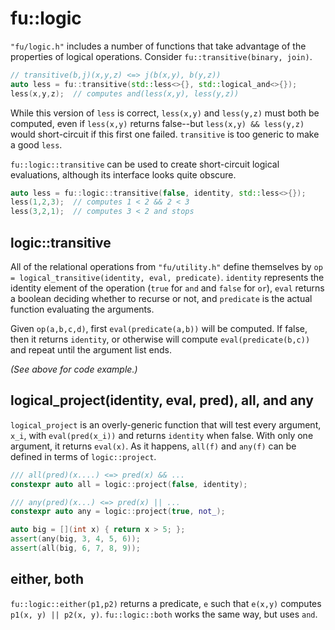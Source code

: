 
# fu::logic

`"fu/logic.h"` includes a number of functions that take advantage of the
properties of logical operations. Consider `fu::transitive(binary, join)`.
```c++
// transitive(b,j)(x,y,z) <=> j(b(x,y), b(y,z))
auto less = fu::transitive(std::less<>{}, std::logical_and<>{});
less(x,y,z);  // computes and(less(x,y), less(y,z))
```
While this version of `less` is correct, `less(x,y)` and `less(y,z)` must both
be computed, even if `less(x,y)` returns false--but `less(x,y) && less(y,z)`
would short-circuit if this first one failed. `transitive` is too generic to
make a good `less`.

`fu::logic::transitive` can be used to create short-circuit logical
evaluations, although its interface looks quite obscure.
```c++
auto less = fu::logic::transitive(false, identity, std::less<>{});
less(1,2,3);  // computes 1 < 2 && 2 < 3
less(3,2,1);  // computes 3 < 2 and stops
```
## logic::transitive

All of the relational operations from `"fu/utility.h"` define themselves by
`op = logical_transitive(identity, eval, predicate)`. `identity` represents the
identity element of the operation (`true` for `and` and `false` for `or`),
`eval` returns a boolean deciding whether to recurse or not, and `predicate` is
the actual function evaluating the arguments.

Given `op(a,b,c,d)`, first `eval(predicate(a,b))` will be computed. If false,
then it returns `identity`, or otherwise will compute `eval(predicate(b,c))`
and repeat until the argument list ends.

*(See above for code example.)*

## logical_project(identity, eval, pred), all, and any

`logical_project` is an overly-generic function that will test every argument,
`x_i`, with `eval(pred(x_i))` and returns `identity` when false. With only one
argument, it returns `eval(x)`. As it happens, `all(f)` and `any(f)` can be
defined in terms of `logic::project`.
```c++
/// all(pred)(x....) <=> pred(x) && ...
constexpr auto all = logic::project(false, identity);

/// any(pred)(x...) <=> pred(x) || ...
constexpr auto any = logic::project(true, not_);

auto big = [](int x) { return x > 5; };
assert(any(big, 3, 4, 5, 6));
assert(all(big, 6, 7, 8, 9));
```

## either, both

`fu::logic::either(p1,p2)` returns a predicate, `e` such that `e(x,y)` computes
`p1(x, y) || p2(x, y)`. `fu::logic::both` works the same way, but uses `and`.
